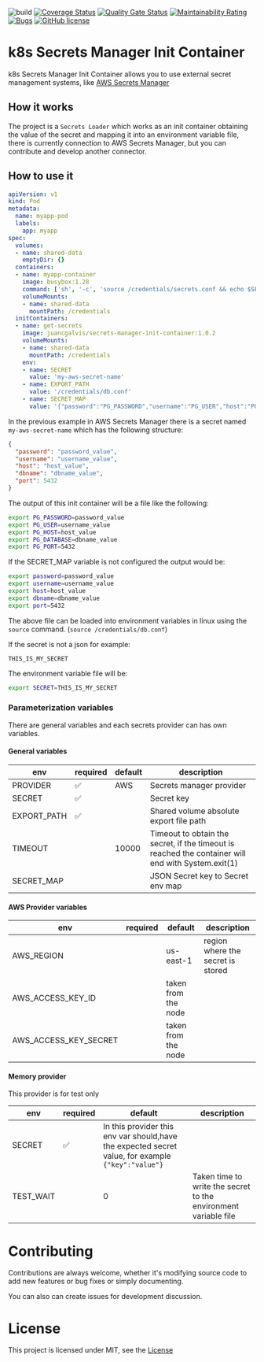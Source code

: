 ![build](https://github.com/juancgalvis/k8s-secrets-manager-init-container/workflows/build/badge.svg)
[![Coverage Status](https://coveralls.io/repos/github/juancgalvis/k8s-secrets-manager-init-container/badge.svg)](https://coveralls.io/github/juancgalvis/k8s-secrets-manager-init-container)
[![Quality Gate Status](https://sonarcloud.io/api/project_badges/measure?project=juancgalvis_k8s-secrets-manager-init-container&metric=alert_status)](https://sonarcloud.io/dashboard?id=juancgalvis_k8s-secrets-manager-init-container)
[![Maintainability Rating](https://sonarcloud.io/api/project_badges/measure?project=juancgalvis_k8s-secrets-manager-init-container&metric=sqale_rating)](https://sonarcloud.io/dashboard?id=juancgalvis_k8s-secrets-manager-init-container)
[![Bugs](https://sonarcloud.io/api/project_badges/measure?project=juancgalvis_k8s-secrets-manager-init-container&metric=bugs)](https://sonarcloud.io/dashboard?id=juancgalvis_k8s-secrets-manager-init-container)
[![GitHub license](https://img.shields.io/github/license/Naereen/StrapDown.js.svg)](https://github.com/juancgalvis/k8s-secrets-manager-init-container/blob/master/LICENSE)

# k8s Secrets Manager Init Container

k8s Secrets Manager Init Container allows you to use external secret
management systems, like [AWS Secrets Manager](https://aws.amazon.com/secrets-manager/)

## How it works

The project is a `Secrets Loader` which works as an init container obtaining the value of the
secret and mapping it into an environment variable file, there is currently connection to AWS
Secrets Manager, but you can contribute and develop another connector.

## How to use it

```yaml
apiVersion: v1
kind: Pod
metadata:
  name: myapp-pod
  labels:
    app: myapp
spec:
  volumes:
  - name: shared-data
    emptyDir: {}
  containers:
  - name: myapp-container
    image: busybox:1.28
    command: ['sh', '-c', 'source /credentials/secrets.conf && echo $SECRET_KEY']
    volumeMounts:
    - name: shared-data
      mountPath: /credentials
  initContainers:
  - name: get-secrets
    image: juancgalvis/secrets-manager-init-container:1.0.2
    volumeMounts:
    - name: shared-data
      mountPath: /credentials
    env:
    - name: SECRET
      value: 'my-aws-secret-name'
    - name: EXPORT_PATH
      value: '/credentials/db.conf'
    - name: SECRET_MAP
      value: '{"password":"PG_PASSWORD","username":"PG_USER","host":"PG_HOST","dbname":"PG_DATABASE","port":"PG_PORT"}'
```

In the previous example in AWS Secrets Manager there is a secret named `my-aws-secret-name` which
has the following structure:

```json
{
  "password": "password_value",
  "username": "username_value",
  "host": "host_value",
  "dbname": "dbname_value",
  "port": 5432
}
```

The output of this init container will be a file like the following:

```bash
export PG_PASSWORD=password_value
export PG_USER=username_value
export PG_HOST=host_value
export PG_DATABASE=dbname_value
export PG_PORT=5432

```

If the SECRET_MAP variable is not configured the output would be:

```bash
export password=password_value
export username=username_value
export host=host_value
export dbname=dbname_value
export port=5432

```

The above file can be loaded into environment variables in linux using
the `source` command. (`source /credentials/db.conf`)

If the secret is not a json for example:

```text
THIS_IS_MY_SECRET
```

The environment variable file will be:

```bash
export SECRET=THIS_IS_MY_SECRET

```

### Parameterization variables

There are general variables and each secrets provider can has own variables.

#### General variables

| env         | required | default | description                                                                                        |
|-------------|----------|---------|----------------------------------------------------------------------------------------------------|
| PROVIDER    |    ✅    | AWS     | Secrets manager provider                                                                           |
| SECRET      |    ✅    |         | Secret key                                                                                         |
| EXPORT_PATH |    ✅    |         | Shared volume absolute export file path                                                            |
| TIMEOUT     |          | 10000   | Timeout to obtain the secret, if the timeout is reached the container will end with System.exit(1) | 
| SECRET_MAP  |          |         | JSON Secret key to Secret env map                                                                  |

#### AWS Provider variables

| env                   | required | default             | description                       |
|-----------------------|----------|---------------------|-----------------------------------|
| AWS_REGION            |          | us-east-1           | region where the secret is stored |
| AWS_ACCESS_KEY_ID     |          | taken from the node |                                   |
| AWS_ACCESS_KEY_SECRET |          | taken from the node |                                   |

#### Memory provider

This provider is for test only

| env       | required | default | description                                                                                        |
|-----------|----------|---------|----------------------------------------------------------------------------------------------------|
| SECRET    |    ✅    | In this provider this env var should,have the expected secret value, for example `{"key":"value"}` |
| TEST_WAIT |          | 0       | Taken time to write the secret to the environment variable file                                                        |

# Contributing

Contributions are always welcome, whether it's modifying source code to add new features or bug fixes or simply documenting.

You can also can create issues for development discussion.

# License

This project is licensed under MIT, see the [License](https://github.com/juancgalvis/k8s-secrets-manager-init-container/blob/master/LICENSE)

